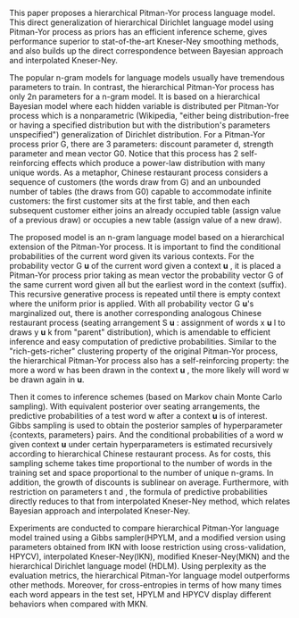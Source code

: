 This paper proposes a hierarchical Pitman-Yor process language model. This direct generalization of hierarchical Dirichlet language model using Pitman-Yor process as priors has an efficient inference scheme, gives performance superior to stat-of-the-art Kneser-Ney smoothing methods, and also builds up the direct correspondence between Bayesian approach and interpolated Kneser-Ney.

The popular n-gram models for language models usually have tremendous parameters to train. In contrast, the hierarchical Pitman-Yor process has only 2n parameters for a n-gram model. It is based on a hierarchical Bayesian model where each hidden variable is distributed per Pitman-Yor process which is a nonparametric (Wikipedia, &quot;either being distribution-free or having a specified distribution but with the distribution&#39;s parameters unspecified&quot;) generalization of Dirichlet distribution. For a Pitman-Yor process prior G, there are 3 parameters: discount parameter d, strength parameter  and mean vector G0. Notice that this process has 2 self-reinforcing effects which produce a power-law distribution with many unique words. As a metaphor, Chinese restaurant process considers a sequence of customers (the words draw from G) and an unbounded number of tables (the draws from G0) capable to accommodate infinite customers: the first customer sits at the first table, and then each subsequent customer either joins an already occupied table (assign value of a previous draw) or occupies a new table (assign value of a new draw).

The proposed model is an n-gram language model based on a hierarchical extension of the Pitman-Yor process. It is important to find the conditional probabilities of the current word given its various contexts. For the probability vector G **u** of the current word given a context **u** , it is placed a Pitman-Yor process prior taking as mean vector the probability vector G of the same current word given all but the earliest word in the context  (suffix). This recursive generative process is repeated until there is empty context where the uniform prior is applied. With all probability vector G **u**&#39;s marginalized out, there is another corresponding analogous Chinese restaurant process (seating arrangement S **u** : assignment of words x **u** l to draws y **u** k from &quot;parent&quot; distribution), which is amendable to efficient inference and easy computation of predictive probabilities. Similar to the &quot;rich-gets-richer&quot; clustering property of the original Pitman-Yor process, the hierarchical Pitman-Yor process also has a self-reinforcing property: the more a word w has been drawn in the context **u** , the more likely will word w be drawn again in **u**.

Then it comes to inference schemes (based on Markov chain Monte Carlo sampling). With equivalent posterior over seating arrangements, the predictive probabilities of a test word w after a context **u** is of interest. Gibbs sampling is used to obtain the posterior samples of hyperparameter {contexts, parameters} pairs. And the conditional probabilities of a word w given context **u** under certain hyperparameters is estimated recursively according to hierarchical Chinese restaurant process. As for costs, this sampling scheme takes time proportional to the number of words in the training set and space proportional to the number of unique n-grams. In addition, the growth of discounts is sublinear on average. Furthermore, with restriction on parameters t and , the formula of predictive probabilities directly reduces to that from interpolated Kneser-Ney method, which relates Bayesian approach and interpolated Kneser-Ney.

Experiments are conducted to compare hierarchical Pitman-Yor language model trained using a Gibbs sampler(HPYLM, and a modified version using parameters obtained from IKN with loose restriction using cross-validation, HPYCV), interpolated Kneser-Ney(IKN), modified Kneser-Ney(MKN) and the hierarchical Dirichlet language model (HDLM). Using perplexity as the evaluation metrics, the hierarchical Pitman-Yor language model outperforms other methods. Moreover, for cross-entropies in terms of how many times each word appears in the test set, HPYLM and HPYCV display different behaviors when compared with MKN.